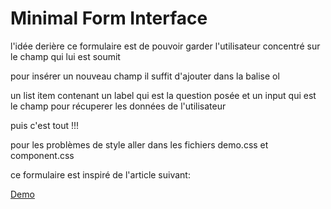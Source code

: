 Minimal Form Interface
=========


l'idée derière ce formulaire est de pouvoir garder l'utilisateur concentré sur le champ qui lui est soumit

pour insérer un nouveau champ il suffit d'ajouter dans la balise ol

un list item contenant un label qui est la question posée et un input qui est le champ pour récuperer les données de l'utilisateur

puis c'est tout !!!

pour les problèmes de style aller dans les fichiers demo.css  et component.css

ce formulaire est inspiré de l'article suivant:

[Demo](http://tympanus.net/Development/MinimalForm/)

